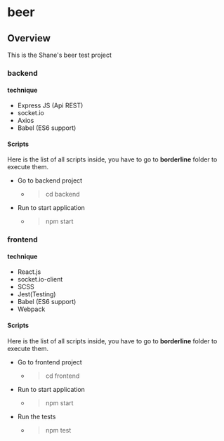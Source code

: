 # beer

## Overview
This is the Shane's beer test project

### backend

#### technique
- Express JS (Api REST)
- socket.io
- Axios
- Babel (ES6 support)

#### Scripts

Here is the list of all scripts inside, you have to go to **borderline** folder to execute them.

- Go to backend project
    - >cd backend
- Run to start application
	- >npm start

### frontend

#### technique
- React.js
- socket.io-client
- SCSS
- Jest(Testing)
- Babel (ES6 support)
- Webpack

#### Scripts

Here is the list of all scripts inside, you have to go to **borderline** folder to execute them.

- Go to frontend project
    - >cd frontend
- Run to start application
	- >npm start
- Run the tests
	- >npm test  


